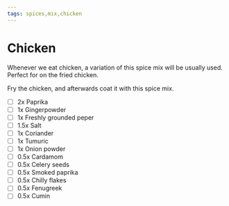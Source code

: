 ```yaml
---
tags: spices,mix,chicken
---
```


# Chicken

Whenever we eat chicken, a variation of this spice mix will be usually used. Perfect for on the fried chicken.

Fry the chicken, and afterwards coat it with this spice mix.

- [ ] 2x        Paprika
- [ ] 1x        Gingerpowder
- [ ] 1x        Freshly grounded peper
- [ ] 1.5x        Salt
- [ ] 1x        Coriander
- [ ] 1x        Tumuric
- [ ] 1x        Onion powder
- [ ] 0.5x      Cardamom
- [ ] 0.5x      Celery seeds
- [ ] 0.5x      Smoked paprika
- [ ] 0.5x      Chilly flakes
- [ ] 0.5x      Fenugreek
- [ ] 0.5x      Cumin
